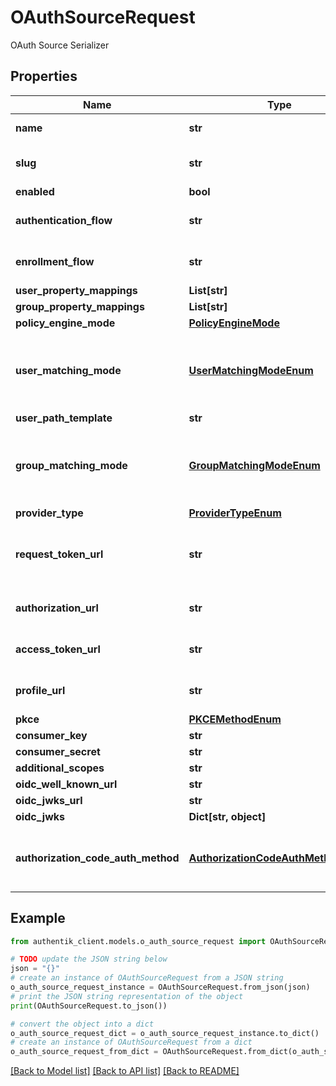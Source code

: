# OAuthSourceRequest

OAuth Source Serializer

## Properties

Name | Type | Description | Notes
------------ | ------------- | ------------- | -------------
**name** | **str** | Source&#39;s display Name. | 
**slug** | **str** | Internal source name, used in URLs. | 
**enabled** | **bool** |  | [optional] 
**authentication_flow** | **str** | Flow to use when authenticating existing users. | [optional] 
**enrollment_flow** | **str** | Flow to use when enrolling new users. | [optional] 
**user_property_mappings** | **List[str]** |  | [optional] 
**group_property_mappings** | **List[str]** |  | [optional] 
**policy_engine_mode** | [**PolicyEngineMode**](PolicyEngineMode.md) |  | [optional] 
**user_matching_mode** | [**UserMatchingModeEnum**](UserMatchingModeEnum.md) | How the source determines if an existing user should be authenticated or a new user enrolled. | [optional] 
**user_path_template** | **str** |  | [optional] 
**group_matching_mode** | [**GroupMatchingModeEnum**](GroupMatchingModeEnum.md) | How the source determines if an existing group should be used or a new group created. | [optional] 
**provider_type** | [**ProviderTypeEnum**](ProviderTypeEnum.md) |  | 
**request_token_url** | **str** | URL used to request the initial token. This URL is only required for OAuth 1. | [optional] 
**authorization_url** | **str** | URL the user is redirect to to conest the flow. | [optional] 
**access_token_url** | **str** | URL used by authentik to retrieve tokens. | [optional] 
**profile_url** | **str** | URL used by authentik to get user information. | [optional] 
**pkce** | [**PKCEMethodEnum**](PKCEMethodEnum.md) |  | [optional] 
**consumer_key** | **str** |  | 
**consumer_secret** | **str** |  | 
**additional_scopes** | **str** |  | [optional] 
**oidc_well_known_url** | **str** |  | [optional] 
**oidc_jwks_url** | **str** |  | [optional] 
**oidc_jwks** | **Dict[str, object]** |  | [optional] 
**authorization_code_auth_method** | [**AuthorizationCodeAuthMethodEnum**](AuthorizationCodeAuthMethodEnum.md) | How to perform authentication during an authorization_code token request flow | [optional] 

## Example

```python
from authentik_client.models.o_auth_source_request import OAuthSourceRequest

# TODO update the JSON string below
json = "{}"
# create an instance of OAuthSourceRequest from a JSON string
o_auth_source_request_instance = OAuthSourceRequest.from_json(json)
# print the JSON string representation of the object
print(OAuthSourceRequest.to_json())

# convert the object into a dict
o_auth_source_request_dict = o_auth_source_request_instance.to_dict()
# create an instance of OAuthSourceRequest from a dict
o_auth_source_request_from_dict = OAuthSourceRequest.from_dict(o_auth_source_request_dict)
```
[[Back to Model list]](../README.md#documentation-for-models) [[Back to API list]](../README.md#documentation-for-api-endpoints) [[Back to README]](../README.md)


